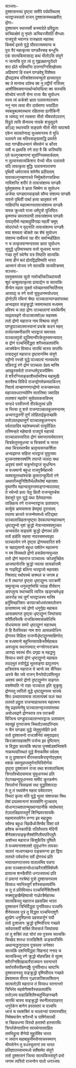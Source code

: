 सञ्जयः-   
दुश्शासनरथं दृष्ट्वा समीपे पर्यवस्थितम्  
भारद्वाजस्ततो राजन् दुश्शासनमथाब्रवीत्  
द्रोणः-  
दुश्शासन रथास्सर्वे कस्मादेते प्रविद्रुताः  
कच्चित्क्षेमं तु नृपतेः कच्चिज्जीवति सैन्धवः  
राजपुत्रो भवानत्र राजभ्राता महारथः  
किमर्थं द्रवसे युद्धे यौवराज्यमवाप्य च  
पुरा वैरं महत्कृत्वा पाण्डवैस्सह बन्धुभिः  
एकं सात्यकिमासाद्य कथं भीतोऽसि संयुगे  
न जानासि पुरा त्वं तु गृह्णन्नक्षान्दुरोदरे  
शरा ह्येते भविष्यन्ति दारुणाग्निशिखोपमाः  
अप्रियाणां हि वचनं पाण्डवेषु विशेषतः  
द्रौपद्याश्च परिक्लेशस्त्वन्मूलो ह्यभवत्पुरा  
क्व ते मानश्च दर्पश्च क्व नु तद्वीर्यं गर्जितम्  
आशीविषसमान्पार्थान्कोपयित्वा क्व यास्यसि  
शोच्येयं भारती सेना राजा चैव सुयोधनः  
यस्य त्वं कर्कशो भ्राता पलायनपरायणः  
ननु नाम त्वया वीर दार्यमाणा भयार्दिता  
स्वबाहुबलमास्थाय रक्षितव्या ह्यनीकिनी  
स त्वमद्य रणं त्यक्त्वा भीतो भीषयसेऽपरान्  
विद्रुते त्वयि सैन्यस्य नायके शत्रुसूदने  
कोऽद्य स्थास्यति सङ्ग्रामे भीतो भीते व्यपाश्रये  
एकेन सात्वतेनाद्य युध्यमानस्य ते युधि  
पलायने तव मतिस्सङ्ग्रामाद्धि प्रवर्तते  
यदा गाण्डीवधन्वानं भीमसेनं च कौरव  
यमौ च द्रक्ष्यसि रणे तदा वै किं करिष्यसि  
एते फल्गुनबाणानां सूर्याग्निसमवर्चसाम्  
न तुल्यास्सात्यकिशरा येभ्यो भीतः पलायसे  
यदि तावत्कृता बुद्धिः पलायनपरायणा  
पृथिवी धर्मराजाय शमेनैव प्रदीयताम्  
यावत्फल्गुनबाणास्ते निर्मुक्तोरगसन्निभाः  
नाविशन्ति शरीरं ते तावत्संशाम्य पाण्डवैः  
पूर्वमुक्तश्च ते भ्राता भिष्मेण स सुयोधनः  
अजेयाः पाण्डवास्सङ्ख्ये सौम्य संशाम्य पाण्डवैः   
यावत्ते पृथिवीं पार्था हत्वा भ्रातृशतं रणे  
नाक्षिपन्ति महात्मानस्तावत्संशाम्य पाण्डवैः  
यावन्न क्रुध्यते राजा धर्मपुत्रो युधिष्ठिरः  
कृष्णश्च समरश्लाघी तावत्संशाम्य पाण्डवैः  
यावद्भीमो महाबाहुर्विगाह्य महतीं चमूम्  
सोदरांस्ते न मृद्नाति तावत्संशाम्य पाण्डवैः  
मया शमवता चोक्तो रक्ष शेषं सुयोधन  
संशाम्य पार्थैस्त्वं रक्ष वीर सर्वान्महीक्षितः  
न च तत्कृतवान्मन्दस्तव भ्राता सुयोधनः  
सुयुद्धे धृतिमास्थाय यत्तो युध्यस्व भारत  
गच्छ तूर्णं रथेनैव यत्र तिष्ठति सात्यकिः  
त्वया हीनं बलं ह्येतद्विद्रविष्यति भारत  
आत्मानं योजय रणे सात्यकिं सत्यविक्रमम्  
सञ्जयः-   
एवमुक्तस्तव सुतो नावोचत्किञ्चिदप्यसौ  
श्रुतं चाश्रुतवत्कृत्वा प्रायाद्येन स सात्यकिः  
सैन्येन महता युक्तो म्लेच्छानामनिवर्तिनाम्  
आसाद्य च रणे यत्तो युयुधानमयोधयत्  
द्रोणोऽपि रथिनां श्रेष्ठः पाञ्चालान्पाण्डवांस्तथा  
अभ्यद्रवत सङ्क्रुद्धो जवमास्थाय मध्यमम्  
प्रविश्य च तदा द्रोणः पाञ्चालानां वरूथिनीम्  
व्यद्रावयद्रणे योधाञ्शतशोऽथ सहस्रशः  
ततो द्रोणो महाराज नाम विश्राव्य संयुगे  
पाण्डुपाञ्चालमत्स्यानां प्रचक्रे कदनं महत्  
तर्जयन्तमनीकानि भारद्वाजं समन्ततः  
पाञ्चालपुत्रो द्युतिमान्वीरकेतुस्समभ्ययात्  
स द्रोणं पञ्चभिर्विद्ध्वा शरैस्सन्नतपर्वभिः  
ध्वजमेकेन विव्याध सारथिं चास्य सप्तभिः  
तत्राद्भुतं महाराज दृष्टवानस्मि संयुगे  
यद्द्रोणो रभसो युद्धे पाञ्चाल्यं नात्यवर्तत  
यन्निरुद्धं रणे द्रोणं पाञ्चलाः प्रेक्ष्य मारिष  
आवव्रुस्सर्वतो राजन्धर्मपुत्रजयैषिणः  
ते शरैरग्निसङ्काशैस्तोमरैश्च महामुखैः  
शस्त्रैश्च विविधै राजन्द्रोणमेकमवाकिरन्  
निवार्य तान्बाणगणान्द्रोणो राजन्समन्ततः  
महाजलधरान्व्योम्नि मातरिश्वा जवादिव  
ततश्शरं महावेगं सूर्यपावकसन्निभम्  
सन्दधे परवीरघ्नो वीरकेतुरथं प्रति  
स भित्त्वा तु शरो राजन्पाञ्चालकुलनन्दनम्  
अभ्यगाद्धरणीं तूर्णं लोहितार्द्रकृतच्छविः  
ततोऽपतद्रथात्तूर्णं पाञ्चालकुलनन्दनः  
पर्वताग्रादिव महांश्चम्पको वायुपीडितः  
तस्मिन्हते महेष्वासे राजपुत्रे महारथे  
पाञ्चालास्त्वरिता द्रोणं समन्तात्पर्यवारयन्  
चित्रकेतुस्सुधन्वा च चित्रवर्मा च भारत  
तथा चित्ररथश्चैव भ्रातृव्यसनकर्शिताः  
अभ्यद्रवन्त सहिता भारद्वाजं युयुत्सवः  
मुञ्चन्तश्शरवर्षाणि तपान्ते जलदा यथा  
अदृश्यं समरे चक्रुर्भारद्वाजं सुधन्विनः  
स वध्यमानो बहुधा राजपुत्रैर्महारथैः  
व्यश्वसूतरथांश्चक्रे कुमारान्कुपितो रणे  
अथापरैस्सुनिशितैर्भल्लैस्तेषां महायशाः  
पुष्पाणीव महान्वायुरुत्तमाङ्गान्यपातयत्  
ते रथेभ्यो हताः पेतुः क्षितौ राजन्सुवर्चसः  
देवासुरे पुरा युद्धे यथा दैतेयदानवाः  
तान्निहत्य रणे राजन्भारद्वाजः प्रतापवान्  
कार्मुकं भ्रामयामास हेमपृष्ठं दुरासदम्  
तदस्य भ्राजते राजन्मेघमध्ये तटिद्यथा  
पाञ्चालान्निहतान्दृष्ट्वा देवकल्पान्महारथान्  
धृष्टद्युम्नो भृशं क्रुद्धो नेत्राभ्यामश्वमुञ्चत  
अभ्यवर्तत सङ्ग्रामे क्रुद्धो द्रोणरथं प्रति  
ततो हाहेति सहसा नादस्समभवन्नृप  
पाञ्चाल्येन रणे दृष्ट्वा द्रोणमावारितं शरैः  
स च्छाद्यमानो बहुधा पार्षतेन महात्मना  
न स्म विव्यथते द्रोणो हसन्नेवान्वयुध्यत  
ततो द्रोणं महाराज पाञ्चाल्यः क्रोधमूर्च्छितः  
आजघानोरसि क्रुद्धो नवत्या सायकोत्तमैः  
स गाढविद्धो बलिना भारद्वाजो महायशाः  
निषसाद रथोपस्थे कश्मलं च जगाम ह  
तं वै तथागतं दृष्ट्वा धृष्टद्युम्नः पराक्रमी  
समुत्सृज्य धनुस्तूर्णमसिं जग्राह वीर्यवान्  
अवप्लुत्य रथाच्चापि त्वरितः खड्गचर्मधृक्  
आरुरोह रथं तूर्णं भारद्वाजस्य मारिष  
हर्तुमिच्छञ्शिरः कायात्क्रोधसंरक्तलोचनः  
प्रत्याश्वस्य रथे द्रोणो धनुर्गृह्य महाबलः  
आसन्नमागतं दृष्ट्वा धृष्टद्युम्नं जिघांसया  
शरैर्वैतस्तिकै राजन्नित्यमासन्नवेधिभिः  
योधयामास समरे धृष्टद्युम्नं महारथम्  
ते हि वैतस्तिका नाम शरा आसन्नयोधिनः  
द्रोणस्य विहिता राजन्यैर्धृष्टद्युम्नमाक्षिणोत्  
स वध्यमानो बहुभिस्सायकैस्तैर्महाबलः  
अवप्लुत्य रथात्तस्मात् भग्नवेगपराक्रमः  
आरुह्य स्वरथं वीरः प्रगृह्य च महद्धनुः  
विव्याध समरे द्रोणं धृष्टद्युम्नो महाबलः  
तदद्भुतं तयोर्युद्धं भूतसङ्घा ह्यपूजयन्  
क्षत्रियाश्च महाराज ये चान्ये तव सैनिकाः  
अस्त्रे चैव जवे राजन् वैनतेयोऽयमित्युत  
अवश्यं समरे द्रोणो दृष्टद्युम्नेन सङ्गतः  
वशमेष्यति नो राज्ञः पाञ्चाला इति चुक्रुशुः  
द्रोणस्तु त्वरितो युद्धे धृष्टद्युम्नस्य सारथेः  
शिरः प्रच्यावयामास तालात्पक्वं फलं यथा  
ततस्ते प्रद्रुता राजन्वाहास्तस्य महात्मनः  
तेषु प्रद्रवमाणेषु पाञ्चालान्सृञ्जयांस्तथा  
अयोधयद्रणे द्रोणस्तत्र तत्र पराक्रमी  
विजित्य पाण्डुपाञ्चालान्भारद्वाजः प्रतापवान्  
स्वव्यूहं पुनराजम्य स्थितोऽभवदरिन्दमः  
न चैनं पाण्डवा युद्धे जेतुमुत्सेहिरे प्रभो   
ततो दुश्शासनो राजञ्शैनेयं समुपाद्रवत्  
किरञ्शरसहस्राणि पर्जन्य इव वृष्टिमान्  
स विद्ध्वा सात्यकिं षष्ट्या पुनष्षोडशभिश्शरैः  
नाकम्पयत्स्थितं युद्धे मैनाकमिव पर्वतम्  
स तु दुश्शासनं वीरस्सायकैरावृणोद्भृशम्  
मशकं समनुप्राप्तमूर्णनाभिरिवोर्णया  
दृष्ट्वा दुश्शासनं राजा तथा शरशताचितम्  
त्रिगर्तांश्चोदयामास युयुधानरथं प्रति  
तेऽगच्छन्युयुधानस्य समीपं क्रूरकर्मणः  
त्रिगर्तानां त्रिसाहस्रं रथा युद्धविशारदाः  
ते तु तं रथवंशेन महता पर्यवारयन्  
स्थिरां कृत्वा मतिं युद्धे भूत्वा संशप्तका मिथः  
तेषां प्रयतमानानां शरवर्षाणि मुञ्चताम्  
योधान्पञ्चशतान्मुख्यानग्रानीके व्यपोथयत्  
तेऽपतन्निहतास्तूर्णं शिनिप्रवरसायकैः  
महामारुतवेगेन रुग्णा इव महाद्रुमाः  
रथैश्च बहुधा च्छिन्नैर्ध्वजैश्चैव विशां पते  
हयैश्च कनकापीडैः पतितैस्तत्र मेदिनी  
शैनेयशरसङ्कृत्तैश्शोणितौघपरिप्लुतैः  
अशोभत महाराज किंशुकैरिव पुष्पितैः  
ते वध्यमानाश्शतशो युयुधानेन तावकाः  
त्रातारं नाध्यगच्छन्त पङ्कमग्ना इव द्विपाः  
ततस्ते पर्यवर्तन्त सर्वे द्रोणरथं प्रति  
भयात्पतगराजस्य पातालमिव पन्नगाः  
हत्वा पञ्चशतान्योधाञ्छरैराशीविषोपमैः  
प्रायात्स शनकैर्वीरो धनञ्जयरथं प्रति  
तं प्रयान्तं नरश्रेष्ठं पुत्रो दुश्शासनस्तव  
विव्याध नवभिस्तूर्णं शरैस्सन्नतपर्वभिः  
स तु तं प्रतिविव्याध पञ्चभिर्निशितैश्शरैः  
रुक्मपुङ्खैर्महेष्वासो गार्ध्रपत्रैर्महारथः  
सात्यकिस्तु महाराज प्रहसन्निव भारत  
दुश्शासनं त्रिभिर्विद्ध्वा पुनर्विव्याध पञ्चभिः  
शैनेयस्तव पुत्रं तु विद्ध्वा पञ्चभिराशुगैः  
क्षुरप्रेण धनुश्छित्त्वा प्रहसन्नर्जुनं ययौ  
ततो दुःशासनः क्रुद्धो वृष्णिवीराय गच्छते  
सर्वपारशवीं शक्तिं विससर्ज जिघांसया  
तां तु शक्तिं तदा घोरां तव पुत्रस्य सात्यकिः  
चिच्छेद शतधा राजन्निशितैः कङ्कपत्रिभिः  
अथान्यद्धनुरादाय पुत्रस्तव जनेश्वर  
सात्यकिं दशभिर्विद्ध्वा सिंहनादं ननाद च  
सात्यकिस्तु रणे क्रुद्धो मोहयन्निव ते सुतम्  
शरैरग्निशिखाकारैराजघान स्तनान्तरे  
सर्वायसैस्तीक्ष्णदंष्ट्रैः पुनर्विव्याध चाष्टभिः  
दुश्शासनस्तु सङ्क्रुद्धो वृष्णिवीराय गच्छते  
प्रेषयामास वीराय गृध्रपत्राञ्शिलाशितान्  
सात्वतोऽपि महाराज तं विव्याध स्तनान्तरे  
त्रिभिरेव महावेगैश्शरैस्सन्नतपर्वभिः  
ततोऽस्य वाहान्निशितैश्चतुर्भिरहनच्छरैः  
सारथिं चास्य सङ्क्रुद्धो रथनीलादपाहरत्  
धनुरेकेन बाणेन हस्तावापं च पञ्चभिः  
ध्वजं च रथशक्तिं च भल्लाभ्यां परमास्त्रवित्  
निमेषमात्रेण शरैरुभौ च पार्ष्णिसारथी  
स च्छिन्नधन्वा विरथो हताश्वो हतसारथिः  
त्रिगर्तसेनापतिना स्वरथेनापवाहितः  
तमभिद्रुत्य शैनेयो मुहूर्तमिव भारत  
न जघान महाबाहुर्भीमसेनवचस्स्मरन्  
भीमसेनेन तु वधस्सुतानां तव भारत  
प्रतिज्ञातस्सभामध्ये सर्वेषामेव संयुगे  
ततो दुश्शासनं जित्वा सात्यकिस्संयुगे प्रभो  
जगाम त्वरितो राजन्येन यातो धनञ्जयः   
